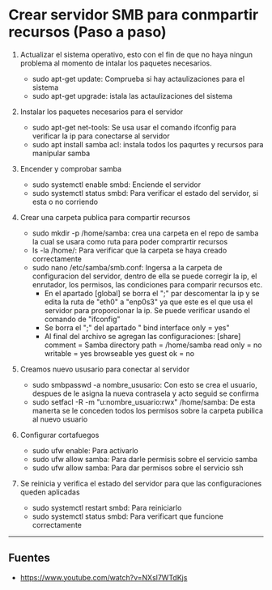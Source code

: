 # Crear servidor SMB para conmpartir recursos (Paso a paso)

1. Actualizar el sistema operativo, esto con el fin de que no haya ningun problema al momento de intalar los paquetes necesarios.
    * sudo apt-get update: Comprueba si hay actaulizaciones para el sistema
    * sudo apt-get upgrade: istala las actaulizaciones del sistema

2. Instalar los paquetes necesarios para el servidor
    * sudo apt-get net-tools: Se usa usar el comando ifconfig para verificar la ip para conectarse al servidor
    * sudo apt install samba acl: instala todos los paqurtes y recursos para manipular samba

3. Encender y comprobar samba
    * sudo systemctl enable smbd: Enciende el servidor
    * sudo systemctl status smbd: Para verificar el estado del servidor, si esta o no corriendo

4. Crear una carpeta publica para compartir recursos 
    * sudo mkdir -p /home/samba: crea una carpeta en el repo de samba la cual se usara como ruta para poder comprartir recursos
    * ls -la /home/: Para verificar que la carpeta se haya creado correctamente
    * sudo nano /etc/samba/smb.conf: Ingersa a la carpeta de configuracion del servidor, dentro de ella se puede corregir la ip, el enrutador, los permisos, las condiciones para comparir recursos etc.
        * En el apartado [global] se borra el ";" par descomentar la ip y se edita la ruta de "eth0" a "enp0s3" ya que este es el que usa el servidor para proporcionar la ip.
        Se puede verificar usando el comando de "ifconfig" 
        * Se borra el ";" del apartado " bind interface only = yes"
        * Al final del archivo se agregan las configuraciones: 
        [share]
        comment = Samba directory
        path = /home/samba
        read only = no
        writable = yes
        browseable  yes
        guest ok = no

5. Creamos nuevo ususario para conectar al servidor
    * sudo smbpasswd -a nombre_ususario: Con esto se crea el usuario, despues de le asigna la nueva contrasela y acto seguid se confirma
    * sudo setfacl -R -m "u:nombre_usuario:rwx" /home/samba: De esta manerta se le conceden todos los permisos sobre la carpeta pubilica al nuevo usuario

6. Configurar cortafuegos
    * sudo ufw enable: Para activarlo
    * sudo ufw allow samba: Para darle permisis sobre el servicio samba 
    * sudo ufw allow samba: Para dar permisos sobre el servicio ssh

7. Se reinicia y verifica el estado del servidor para que las configuraciones queden aplicadas
    * sudo systemctl restart smbd: Para reiniciarlo
    * sudo systemctl status smbd: Para verificart que funcione correctamente

___________________________
## Fuentes
* https://www.youtube.com/watch?v=NXsl7WTdKjs